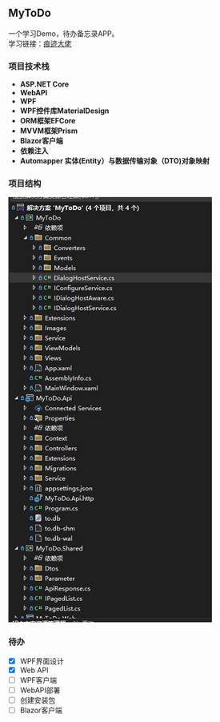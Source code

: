 ## MyToDo
一个学习Demo，待办备忘录APP。
<br>学习链接：[痕迹大佬](https://www.bilibili.com/video/BV1nY411a7T8/?spm_id_from=333.337.search-card.all.click)
### 项目技术栈

- **ASP.NET Core**
- **WebAPI**
- **WPF**
- **WPF控件库MaterialDesign**
- **ORM框架EFCore**
- **MVVM框架Prism**
- **Blazor客户端**
- **依赖注入**
- **Automapper 实体(Entity）与数据传输对象（DTO)对象映射**

### 项目结构
![](https://github.com/probieLuo/MyToDo/blob/master/resources/d09a0b3f367f9356bf8f7ad332ab180.png)

### 待办

- [x] WPF界面设计
- [x] Web API
- [ ] WPF客户端
- [ ] WebAPI部署
- [ ] 创建安装包
- [ ] Blazor客户端
